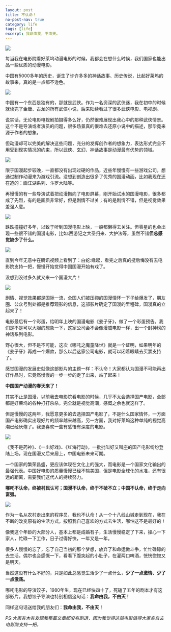 ```yaml
---
layout: post
title: 不认命！
no-post-nav: true
category: life
tags: [life]
excerpt: 我命由我，不由天。
---
```

![](http://favorites.ren/assets/images/2019/it/life01.png)

每当我在电影院看好莱坞动漫电影的时候，我都会在想什么时候，我们国家也能出品一些优质的动漫电影。

中国有5000多年的历史，诞生了许许多多的神话故事、历史传说，比起好莱坞的故事来，真的是一点都不逊色。

![](http://favorites.ren/assets/images/2019/it/life02.png)

中国有一个东西是独有的，那就是武侠。作为一名资深的武侠迷，我在初中的时候就读完了金庸、古龙的所有武侠小说，后来陆续看过了很多武侠电影、电视剧。

说实话，无论电影电视剧拍摄得多么好，仍然很难展现出我心中的那种武侠情景。这个不是导演或者演员的问题，很多场景真的很难去还原小说中的描述，那毕竟来源于作者的想象。

但动漫却可以完美的解决这些问题，充分的发挥创作者的想象力，表达形式完全不用受到现实情况的约束，所以武侠、玄幻、神话故事是动漫最有优势的领域。

![](http://favorites.ren/assets/images/2019/it/life03.png)

限于国漫起步较晚，一直都没有出现过硬的作品，近些年慢慢有一些游戏公司，想通过制作动漫来为游戏引流。没想到创造出很多了优秀的国漫动画，比如我现在还在追的：画江湖系列、斗罗大陆等。

再慢慢的有一些导演试着把动漫搬向了电影屏幕，刚开始试水的国漫电影，很多都成了先烈，有的是画质非常好，但是剧情不过关；有的是剧情不错，但是视觉效果差强人意。

![](http://favorites.ren/assets/images/2019/it/life04.png)

跌跌撞撞好多年，以致于听到国漫电影上映，一般都懒得去关注。但零星的也会出现一些很不错的国漫电影，比如:西游记之大圣归来、大护法等，虽然不错**但总感觉缺少了什么。**

![](http://favorites.ren/assets/images/2019/it/life05.png)

直到今年无意中在腾讯视频上看到了：白蛇:缘起，看完之后真的挺后悔没有去电影院支持一把，慢慢开始觉得中国国漫开始有戏了。

没想到没过多久就又来一个国漫大片！

![](http://favorites.ren/assets/images/2019/it/life06.png)

剧情、视觉效果都是国际一流，全国人们被压抑的国漫情怀一下子给爆发了，朋友圈、公众号到处都是推荐观影的信息，这部影片确定了国漫的里程碑，国漫真的立起来了！

电影最后有一个彩蛋，给明年上映的国漫电影《姜子牙》，做了一个彩蛋预告。我们是不是可以大胆的想象一下，这家公司会不会像漫威电影一样，出一个封神榜的神话系列电影。

野心很大，但不是不可能，这次《哪吒之魔童降世》就是一个证明，如果明年的《姜子牙》再成一个爆款，那么以后这家公司电影，就可以闭着眼睛去买票支持了。

感觉国漫的发展史就像这部影片的主题一样：不认命！大家都认为国漫不可能再出好作品时，它竟然慢慢的一步一步的走了出来，站了起来！

**中国国产动漫的春天来了！**

其实不止是国漫，以前我去电影院看电影的时候，几乎不太会选择国产电影，全部都是好莱坞的各种打打杀杀，完全就是视觉高潮，感慨之余也就这样了。

但是慢慢的这两年，我愿意更多的去选择国产电影了，不是什么国家情怀，一方面国产电影确实出现好片的频率越来越高，另一方面，我对好莱坞这种单纯的视觉高潮已经厌倦了。我更喜欢一些有感悟有深度的电影。

![](http://favorites.ren/assets/images/2019/it/life07.png)

《我不是药神》、《一出好戏》、《红海行动》，一批批叫好又叫座的国产电影纷纷登陆上场，现在国漫又后来居上，中国电影未来可期。

一个国家的繁荣昌盛，更应该体现在文化上的强大，而电影是一个国家文化输出的最强代表。中国好电影的质量慢慢已经不输美国，但是电影全球化的水准，还有很远的距离，需要我们这代人的持续努力。

**哪吒不认命，终被村民认可；国漫不认命，终于不破不立；中国不认命，终于走向富强。**

![](http://favorites.ren/assets/images/2019/it/life08.png)

作为一名从农村走出来的程序员，我也不认命！从一个十八线山城走到现在，我在不断的改变原有的生活方式，按照我自己喜欢的方式去生活，哪怕这不是最好的！

像我这个年龄的大部分人，基本上都是成婚有子，生活慢慢稳定了下来，操心一下家人，忙碌一下工作，日子过得好快，一年又是一年。

很多人慢慢的忘了，忘了自己当初的那个梦想，放弃了和命运做斗争，忙忙碌碌的去生活。偶尔也会感慨一下，看看下腹突起的小肚子，在灌两口啤酒，恍恍惚惚又是明天。

当然这没有什么不好的，只是如此总感觉生活少了一点什么，**少了一点激情、少了一点激荡。**

哪吒电影的导演饺子，1980年生，现在已经快四十了，死磕了五年的剧本才有这部影片。我想饺子导演也特别相信这句话：**我命由我，不由天！**

同样这句话送给我的朋友们：**我命由我，不由天！**

*PS:大家有木有发现我整篇文章都没有剧透，因为我觉得这部电影值得大家亲自去电影院支持一把。*